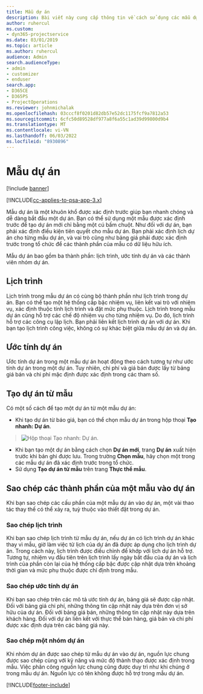 ```yaml
---
title: Mẫu dự án
description: Bài viết này cung cấp thông tin về cách sử dụng các mẫu dự án để thiết lập dự án nhanh chóng.
author: ruhercul
ms.custom:
- dyn365-projectservice
ms.date: 03/01/2019
ms.topic: article
ms.author: ruhercul
audience: Admin
search.audienceType:
- admin
- customizer
- enduser
search.app:
- D365CE
- D365PS
- ProjectOperations
ms.reviewer: johnmichalak
ms.openlocfilehash: 03cccf8f0201d82db57e52dc1175fcf9a7812a53
ms.sourcegitcommit: 6cfc50d89528df977a8f6a55c1ad39d99800d9b4
ms.translationtype: MT
ms.contentlocale: vi-VN
ms.lasthandoff: 06/03/2022
ms.locfileid: "8930896"
---
```

# <a name="project-templates"></a>Mẫu dự án 

[!include [banner](../includes/psa-now-project-operations.md)]

[!INCLUDE[cc-applies-to-psa-app-3.x](../includes/cc-applies-to-psa-app-3x.md)]

Mẫu dự án là một khuôn khổ được xác định trước giúp bạn nhanh chóng và dễ dàng bắt đầu một dự án. Bạn có thể sử dụng một mẫu được xác định trước để tạo dự án mới chỉ bằng một cú bấm chuột. Như đối với dự án, bạn phải xác định điều kiện tiên quyết cho mẫu dự án. Bạn phải xác định lịch dự án cho từng mẫu dự án, và vai trò cũng như bảng giá phải được xác định trước trong tổ chức để các thành phần của mẫu có dữ liệu hữu ích.

Mẫu dự án bao gồm ba thành phần: lịch trình, ước tính dự án và các thành viên nhóm dự án.

## <a name="schedule"></a>Lịch trình

Lịch trình trong mẫu dự án có cùng bộ thành phần như lịch trình trong dự án. Bạn có thể tạo một hệ thống cấp bậc nhiệm vụ, liên kết vai trò với nhiệm vụ, xác định thuộc tính lịch trình và đặt mức phụ thuộc. Lịch trình trong mẫu dự án cũng hỗ trợ các chế độ nhiệm vụ cho từng nhiệm vụ. Do đó, lịch trình hỗ trợ các công cụ lập lịch. Bạn phải liên kết lịch trình dự án với dự án. Khi bạn tạo lịch trình công việc, không có sự khác biệt giữa mẫu dự án và dự án.

## <a name="project-estimates"></a>Ước tính dự án

Ước tính dự án trong một mẫu dự án hoạt động theo cách tương tự như ước tính dự án trong một dự án. Tuy nhiên, chi phí và giá bán được lấy từ bảng giá bán và chi phí mặc định được xác định trong các tham số.

## <a name="creating-a-project-from-a-template"></a>Tạo dự án từ mẫu
 
Có một số cách để tạo một dự án từ một mẫu dự án:

- Khi tạo dự án từ báo giá, bạn có thể chọn mẫu dự án trong hộp thoại **Tạo nhanh: Dự án**.

> ![Hộp thoại Tạo nhanh: Dự án.](media/project-11.png)

- Khi bạn tạo một dự án bằng cách chọn **Dự án mới**, trang **Dự án** xuất hiện trước khi bản ghi được lưu. Trong trường **Chọn mẫu**, hãy chọn một trong các mẫu dự án đã xác định trước trong tổ chức.
- Sử dụng **Tạo dự án từ mẫu** trên trang **Thực thể mẫu**.

## <a name="copying-components-of-template-to-project"></a>Sao chép các thành phần của một mẫu vào dự án

Khi bạn sao chép các cấu phần của một mẫu dự án vào dự án, một vài thao tác thay thế có thể xảy ra, tuỳ thuộc vào thiết đặt trong dự án.

### <a name="copying-the-schedule"></a>Sao chép lịch trình

Khi bạn sao chép lịch trình từ mẫu dự án, nếu dự án có lịch trình dự án khác thay vì mẫu, giờ làm việc từ lịch của dự án đã được áp dụng cho lịch trình dự án. Trong cách này, lịch trình được điều chỉnh để khớp với lịch dự án hỗ trợ. Tương tự, nhiệm vụ đầu tiên trên lịch trình lấy ngày bắt đầu của dự án và lịch trình của phần còn lại của hệ thống cấp bậc được cập nhật dựa trên khoảng thời gian và mức phụ thuộc được chỉ định trong mẫu. 

### <a name="copying-project-estimates"></a>Sao chép ước tính dự án 

Khi bạn sao chép trên các mô tả ước tính dự án, bảng giá sẽ được cập nhật. Đối với bảng giá chi phí, những thông tin cập nhật này dựa trên đơn vị sở hữu của dự án. Đối với bảng giá bán, những thông tin cập nhật này dựa trên khách hàng. Đối với dự án liên kết với thực thể bán hàng, giá bán và chi phí được xác định dựa trên các bảng giá này.

### <a name="copying-a-project-team"></a>Sao chép một nhóm dự án

Khi nhóm dự án được sao chép từ mẫu dự án vào dự án, nguồn lực chung được sao chép cùng với kỹ năng và mức độ thành thạo được xác định trong mẫu. Việc phân công nguồn lực chung cũng được duy trì như khi chúng ở trong mẫu dự án. Nguồn lực có tên không được hỗ trợ trong mẫu dự án.


[!INCLUDE[footer-include](../includes/footer-banner.md)]
